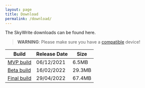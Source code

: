 ```yaml
---
layout: page
title: Download
permalink: /download/
---
```


The SkyWrite downloads can be found here.

> **WARNING**: Please make sure you have a [compatible](https://developers.google.com/ar/devices) device!

Build  | Release Date | Size
------ | ------------ | ----
[MVP build](https://drive.google.com/file/d/1Z8QJEydgr-az0m4zaE3QkCARBfDqZdD2/view?usp=sharing)  | 06/12/2021 | 6.5MB
[Beta build](https://drive.google.com/file/d/1In_Pa6dVu8n5q6JVy5weEFBjOEDj5iY5/view?usp=sharing)  | 16/02/2022 | 29.3MB
[Final build](https://drive.google.com/file/d/1HOrZaKsf-kKLfW4DOojxMRDHk2IbLseH/view?usp=sharing) | 29/04/2022 | 67.4MB
